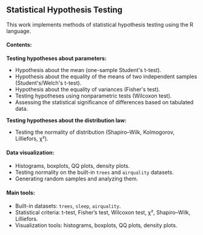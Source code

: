 ## Statistical Hypothesis Testing

This work implements methods of statistical hypothesis testing using the R language.

#### Contents:
**Testing hypotheses about parameters:**
- Hypothesis about the mean (one-sample Student's t-test).  
- Hypothesis about the equality of the means of two independent samples (Student's/Welch's t-test).  
- Hypothesis about the equality of variances (Fisher's test).  
- Testing hypotheses using nonparametric tests (Wilcoxon test).  
- Assessing the statistical significance of differences based on tabulated data.  

**Testing hypotheses about the distribution law:**
- Testing the normality of distribution (Shapiro–Wilk, Kolmogorov, Lilliefors, χ²).  

#### Data visualization:
- Histograms, boxplots, QQ plots, density plots.  
- Testing normality on the built-in `trees` and `airquality` datasets.  
- Generating random samples and analyzing them.  

#### Main tools:
- Built-in datasets: `trees`, `sleep`, `airquality`.  
- Statistical criteria: t-test, Fisher’s test, Wilcoxon test, χ², Shapiro–Wilk, Lilliefors.  
- Visualization tools: histograms, boxplots, QQ plots, density plots.  